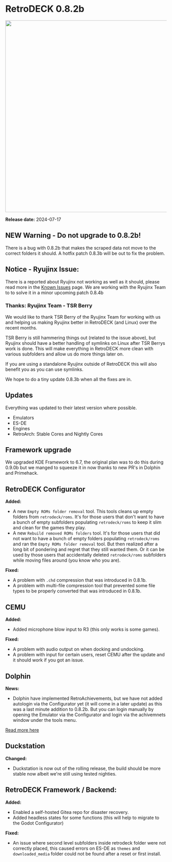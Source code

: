 # RetroDECK 0.8.2b

<img src="../../../wiki_images/logos/rd-logo-box.png" width="600">

**Release date:** 2024-07-17

## NEW Warning - Do not upgrade to 0.8.2b!

There is a bug with 0.8.2b that makes the scraped data not move to the correct folders it should. A hotfix patch 0.8.3b will be out to fix the problem.

## Notice - Ryujinx Issue:

There is a reported about Ryujinx not working as well as it should, please read more in the [Known Issues](../../wiki_general/known-issues.md) page. We are working with the Ryujinx Team to to solve it in a minor upcoming patch 0.8.4b

### Thanks: Ryujinx Team - TSR Berry

We would like to thank TSR Berry of the Ryujinx Team for working with us and helping us making Ryujinx better in RetroDECK (and Linux) over the recent months.

TSR Berry is still hammering things out (related to the issue above), but Ryujinx should have a better handling of symlinks on Linux after TSR Berrys work is done. This will make everything in RetroDECK more clean with various subfolders and allow us do more things later on.

If you are using a standalone Ryujinx outside of RetroDECK this will also benefit you as you can use symlinks.

We hope to do a tiny update 0.8.3b when all the fixes are in.

## Updates

Everything was updated to their latest version where possible.

- Emulators
- ES-DE
- Engines
- RetroArch: Stable Cores and Nightly Cores

## Framework upgrade

We upgraded KDE Framework to 6.7, the original plan was to do this during 0.9.0b but we manged to squeeze it in now thanks to new PR's in Dolphin and Primehack.

## RetroDECK Configurator

**Added:**

- A new `Empty ROMs folder removal` tool. This tools cleans up empty folders from `retrodeck/roms`. It's for those users that don't want to have a bunch of empty subfolders populating `retrodeck/roms` to keep it slim and clean for the games they play.
- A new `Rebuild removed ROMs folders` tool. It's for those users that did not want to have a bunch of empty folders populating `retrodeck/roms` and ran the `Empty ROMs folder removal` tool. But then realized after a long bit of pondering and regret that they still wanted them. Or it can be used by those users that accidentally deleted `retrodeck/roms` subfolders while moving files around (you know who you are).

**Fixed:**

- A problem with `.chd` compression that was introduced in 0.8.1b.
- A problem with multi-file compression tool that prevented some file types to be properly converted that was introduced in 0.8.1b.

## CEMU


**Added:**

- Added microphone blow input to R3 (this only works is some games).

**Fixed:**

- A problem with audio output on when docking and undocking.
- A problem with input for certain users, reset CEMU after the update and it should work if you got an issue.

## Dolphin

**News:**

- Dolphin have implemented RetroAchievements, but we have not added autologin via the Configurator yet (it will come in a later update) as this was a last minute addition to 0.8.2b. But you can login manually by opening the Emulator via the Configurator and login via the achivemnets window under the tools menu.

[Read more here](https://dolphin-emu.org/blog/2024/07/15/unlocked-retroachievements-come-dolphin/)


## Duckstation

**Changed:**

- Duckstation is now out of the rolling release, the build should be more stable now albeit we're still using tested nighties.



##  RetroDECK Framework / Backend:

**Added:**

- Enabled a self-hosted Gitea repo for disaster recovery.
- Added headless states for some functions (this will help to migrate to the Godot Configurator)

**Fixed:**

- An issue where second level subfolders inside retrodeck folder were not correctly placed, this caused errors on ES-DE as `themes` and `downloaded_media` folder could not be found after a reset or first install.
